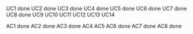 UC1 done
UC2 done
UC3 done
UC4 done
UC5 done
UC6 done
UC7 done
UC8 done
UC9
UC10
UC11
UC12
UC13
UC14

AC1 done
AC2 done
AC3 done
AC4
AC5
AC6 done
AC7 done
AC8 done
